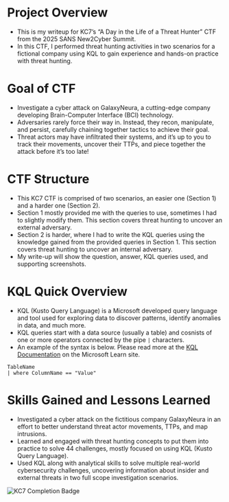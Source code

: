 # Project Overview
* This is my writeup for KC7’s “A Day in the Life of a Threat Hunter” CTF from the 2025 SANS New2Cyber Summit.
* In this CTF, I performed threat hunting activities in two scenarios for a fictional company using KQL to gain experience and hands-on practice with threat hunting.

# Goal of CTF
* Investigate a cyber attack on GalaxyNeura, a cutting-edge company developing Brain-Computer Interface (BCI) technology.
* Adversaries rarely force their way in. Instead, they recon, manipulate, and persist, carefully chaining together tactics to achieve their goal.
* Threat actors may have infiltrated their systems, and it’s up to you to track their movements, uncover their TTPs, and piece together the attack before it’s too late!

# CTF Structure
* This KC7 CTF is comprised of two scenarios, an easier one (Section 1) and a harder one (Section 2).
* Section 1 mostly provided me with the queries to use, sometimes I had to slightly modify them. This section covers threat hunting to uncover an external adversary.
* Section 2 is harder, where I had to write the KQL queries using the knowledge gained from the provided queries in Section 1. This section covers threat hunting to uncover an internal adversary. 
* My write-up will show the question, answer, KQL queries used, and supporting screenshots.

# KQL Quick Overview
* KQL (Kusto Query Language) is a Microsoft developed query language and tool used for exploring data to discover patterns, identify anomalies in data, and much more.
* KQL queries start with a data source (usually a table) and cosnists of one or more operators connected by the pipe  ```|``` characters.
* An example of the syntax is below. Please read more at the [KQL Documentation](https://learn.microsoft.com/en-us/kusto/query/?view=microsoft-fabric) on the Microsoft Learn site.
```kql
TableName
| where ColumnName == "Value"
```

# Skills Gained and Lessons Learned
* Investigated a cyber attack on the fictitious company GalaxyNeura in an effort to better understand threat actor movements, TTPs, and map intrusions.
* Learned and engaged with threat hunting concepts to put them into practice to solve 44 challenges, mostly focused on using KQL (Kusto Query Language).
* Used KQL along with analytical skills to solve multiple real-world cybersecurity challenges, uncovering information about insider and external threats in two full scope investigation scenarios.

![KC7 Completion Badge](https://github.com/user-attachments/assets/4cdbede0-0e32-4964-85da-5d48aef6e371)
